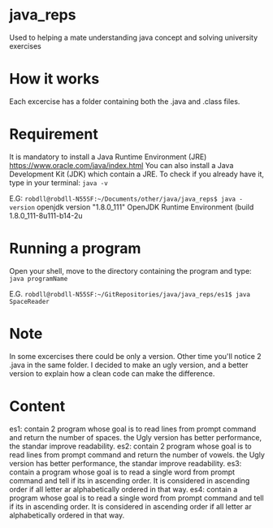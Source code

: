 # java_reps
Used to helping a mate understanding java concept and solving university exercises

# How it works
Each excercise has a folder containing both the .java and .class files.

# Requirement
It is mandatory to install a Java Runtime Environment (JRE)
https://www.oracle.com/java/index.html
You can also install a Java Development Kit (JDK) which contain a JRE.
To check if you already have it, type in your terminal:
`java -v`

E.G: `robdll@robdll-N55SF:~/Documents/other/java/java_reps$ java -version`
openjdk version "1.8.0_111"
OpenJDK Runtime Environment (build 1.8.0_111-8u111-b14-2u

# Running a program
Open your shell, move to the directory containing the program and type:
`java programName`

E.G. `robdll@robdll-N55SF:~/GitRepositories/java/java_reps/es1$ java SpaceReader`     


# Note
In some excercises there could be only a version. Other time you'll notice 2 .java in the same folder.
I decided to make an ugly version, and  a better version to explain how a clean code can make the difference.


# Content

es1: 
    contain 2 program whose goal is to read lines from prompt command and return the number of spaces.
    the Ugly version has better performance,  the standar improve readability.
es2: 
    contain 2 program whose goal is to read lines from prompt command and return the number of vowels.
    the Ugly version has better performance,  the standar improve readability.
es3: 
    contain a program whose goal is to read a single word from prompt command and tell if its in ascending order.
    It is considered in ascending order if all letter ar alphabetically ordered in that way.
es4: 
    contain a program whose goal is to read a single word from prompt command and tell if its in ascending order.
    It is considered in ascending order if all letter ar alphabetically ordered in that way.